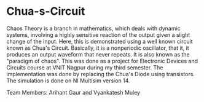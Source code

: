 # Chua-s-Circuit
Chaos Theory is a branch in mathematics, which deals with dynamic systems, involving a highly sensitive reaction of the output given a slight change of the input. Here, this is demonstrated using a well known circuit known as Chua's Circuit. Basically, it is a nonperiodic oscillator, that it, it produces an output waveform that never repeats. It is also known as the "paradigm of chaos". This was done as a project for Electronic Devices and Circuits course at VNIT Nagpur during my third semester. The implementation was done by replacing the Chua's Diode using transistors. The simulation is done on NI Multisim version 14.

Team Members: Arihant Gaur and Vyankatesh Muley
